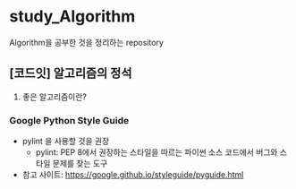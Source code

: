 # study_Algorithm
Algorithm을 공부한 것을 정리하는 repository

## [코드잇] 알고리즘의 정석
1. 좋은 알고리즘이란? 

### Google Python Style Guide
  - pylint 을 사용할 것을 권장
      -  pylint: PEP 8에서 권장하는 스타일을 따르는 파이썬 소스 코드에서 버그와 스타일 문제를 찾는 도구
  - 참고 사이트: https://google.github.io/styleguide/pyguide.html
